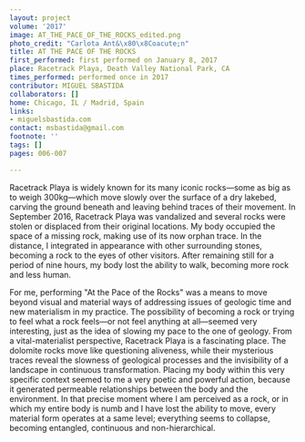 ```yaml
---
layout: project
volume: '2017'
image: AT_THE_PACE_OF_THE_ROCKS_edited.png
photo_credit: "Carlota Ant&\x80\x8Coacute;n"
title: AT THE PACE OF THE ROCKS
first_performed: first performed on January 8, 2017
place: Racetrack Playa, Death Valley National Park, CA
times_performed: performed once in 2017
contributor: MIGUEL SBASTIDA
collaborators: []
home: Chicago, IL / Madrid, Spain
links:
- miguelsbastida.com
contact: msbastida@gmail.com
footnote: ''
tags: []
pages: 006-007

---
```


Racetrack Playa is widely known for its many iconic rocks—some as big as to weigh 300kg—which move slowly over the surface of a dry lakebed, carving the ground beneath and leaving behind traces of their movement. In September 2016, Racetrack Playa was vandalized and several rocks were stolen or displaced from their original locations. My body occupied the space of a missing rock, making use of its now orphan trace. In the distance, I integrated in appearance with other surrounding stones, becoming a rock to the eyes of other visitors. After remaining still for a period of nine hours, my body lost the ability to walk, becoming more rock and less human.

For me, performing "At the Pace of the Rocks" was a means to move beyond visual and material ways of addressing issues of geologic time and new materialism in my practice. The possibility of becoming a rock or trying to feel what a rock feels—or not feel anything at all—seemed very interesting, just as the idea of slowing my pace to the one of geology. From a vital-materialist perspective, Racetrack Playa is a fascinating place. The dolomite rocks move like questioning aliveness, while their mysterious traces reveal the slowness of geological processes and the invisibility of a landscape in continuous transformation. Placing my body within this very specific context seemed to me a very poetic and powerful action, because it generated permeable relationships between the body and the environment. In that precise moment where I am perceived as a rock, or in which my entire body is numb and I have lost the ability to move, every material form operates at a same level; everything seems to collapse, becoming entangled, continuous and non-hierarchical.
